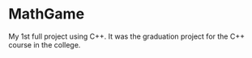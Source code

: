 # MathGame
My 1st full project using C++. It was the graduation project for the C++ course in the college.
